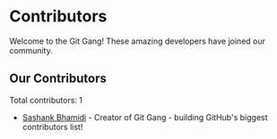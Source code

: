 # Contributors

Welcome to the Git Gang! These amazing developers have joined our community.

## Our Contributors

Total contributors: 1

- [Sashank Bhamidi](https://github.com/SashankBhamidi) - Creator of Git Gang - building GitHub's biggest contributors list!
